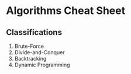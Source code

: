 # Algorithms Cheat Sheet

## Classifications

1. Brute-Force
1. Divide-and-Conquer
1. Backtracking
1. Dynamic Programming
